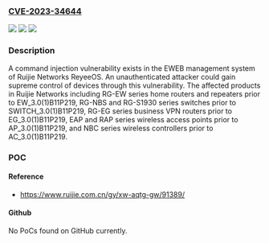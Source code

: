 ### [CVE-2023-34644](https://cve.mitre.org/cgi-bin/cvename.cgi?name=CVE-2023-34644)
![](https://img.shields.io/static/v1?label=Product&message=n%2Fa&color=blue)
![](https://img.shields.io/static/v1?label=Version&message=n%2Fa&color=blue)
![](https://img.shields.io/static/v1?label=Vulnerability&message=n%2Fa&color=brighgreen)

### Description

A command injection vulnerability exists in the EWEB management system of Ruijie Networks ReyeeOS. An unauthenticated attacker could gain supreme control of devices through this vulnerability. The affected products in Ruijie Networks including RG-EW series home routers and repeaters prior to EW_3.0(1)B11P219, RG-NBS and RG-S1930 series switches prior to SWITCH_3.0(1)B11P219, RG-EG series business VPN routers prior to EG_3.0(1)B11P219, EAP and RAP series wireless access points prior to AP_3.0(1)B11P219, and NBC series wireless controllers prior to AC_3.0(1)B11P219.

### POC

#### Reference
- https://www.ruijie.com.cn/gy/xw-aqtg-gw/91389/

#### Github
No PoCs found on GitHub currently.

